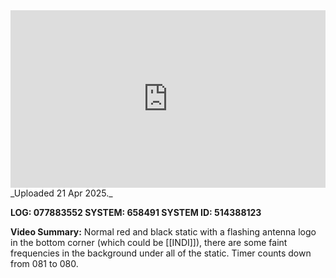 
<iframe 
  src="https://drive.google.com/file/d/1k49GOaHhgIc5xJRDEkfkE6FtBlvWcbIv/preview"  
  style="width:100%; aspect-ratio:16/9; border:0;"
  allowfullscreen>
</iframe>
_Uploaded 21 Apr 2025._

**LOG: 077883552
SYSTEM: 658491
SYSTEM ID: 514388123**

**Video Summary:** Normal red and black static with a flashing antenna logo in the bottom corner (which could be [[INDI]]), there are some faint frequencies in the background under all of the static. Timer counts down from 081 to 080.